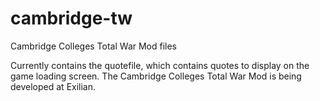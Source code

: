 cambridge-tw
============

Cambridge Colleges Total War Mod files

Currently contains the quotefile, which contains quotes to display on the game loading screen.
The Cambridge Colleges Total War Mod is being developed at Exilian.


